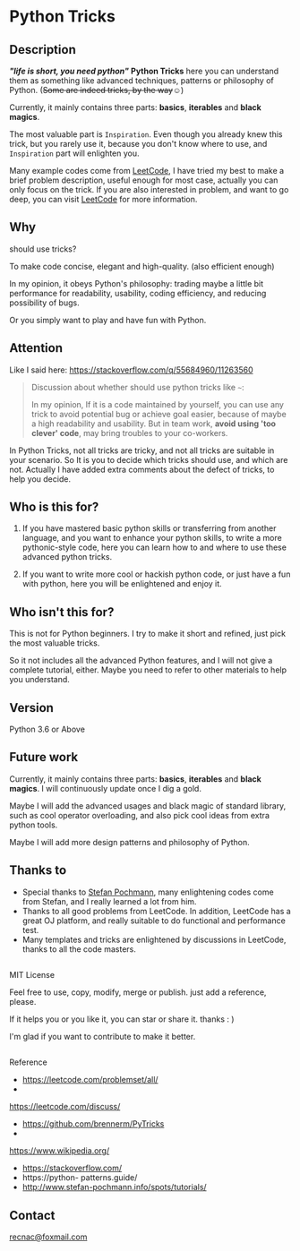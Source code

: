 # Python Tricks



## Description

***"life is short, you need python"***
**Python Tricks** here you can understand them as something like advanced
techniques, patterns or philosophy of Python. (<strike>Some are indeed tricks,
by the way</strike>☺)



Currently, it mainly contains three parts: **basics**,
**iterables** and **black magics**.

The most valuable part is `Inspiration`.
Even though you already knew this trick, but you rarely use it, because you
don't know where to use, and `Inspiration` part will enlighten you.



Many
example codes come from [LeetCode](https://leetcode.com/problemset/all/), I have
tried my best to make a brief problem description, useful enough for most case,
actually you can only focus on the trick. If you are also interested in problem,
and want to go deep, you can visit
[LeetCode](https://leetcode.com/problemset/all/) for more information.



## Why
should use tricks?

To make code concise, elegant and high-quality. (also
efficient enough)

In my opinion, it obeys Python's philosophy: trading maybe a
little bit performance for readability, usability, coding efficiency, and
reducing possibility of bugs.

Or you simply want to play and have fun with
Python.



## Attention

Like I said here:
https://stackoverflow.com/q/55684960/11263560

> Discussion about whether should
use python tricks like `~`:
>
> In my opinion, If it is a code maintained by
yourself, you can use any trick to avoid potential bug or achieve goal easier,
because of maybe a high readability and usability. But in team work, **avoid
using 'too clever' code**, may bring troubles to your co-workers.

In Python
Tricks, not all tricks are tricky, and not all tricks are suitable in your
scenario. So It is you to decide which tricks should use, and which are not.
Actually I have added extra comments about the defect of tricks, to help you
decide.




## Who is this for?
1. If you have mastered basic python skills or
transferring from another language, and you want to enhance your python skills,
to write a more pythonic-style code, here you can learn how to and where to use
these advanced python tricks. 

2. If you want to write more cool or hackish
python code, or just have a fun with python, here you will be enlightened and
enjoy it.



## Who isn't this for?

This is not for Python beginners. I try to
make it short and refined, just pick the most valuable tricks.

So it not
includes all the advanced Python features, and I will not give a complete
tutorial, either.  Maybe you need to refer to other materials to help you
understand.



## Version

Python 3.6 or Above



## Future work

Currently, it
mainly contains three parts: **basics**, **iterables** and **black magics**. I
will continuously update once I dig a gold.

Maybe I will add the advanced
usages and black magic of standard library, such as cool operator overloading,
and also pick cool ideas from extra python tools. 

Maybe I will add more design
patterns and philosophy of Python.



## Thanks to
* Special thanks to [Stefan
Pochmann](https://leetcode.com/stefanpochmann/), many enlightening codes come
from Stefan, and I really learned a lot from him.
* Thanks to all good problems
from LeetCode. In addition, LeetCode has a great OJ platform, and really
suitable to do functional and performance test.
* Many templates and tricks are
enlightened by discussions in LeetCode, thanks to all the code masters.



##
MIT License

Feel free to use, copy, modify, merge or publish. just add a
reference, please. 

If it helps you or you like it, you can star or share it.
thanks : )

I'm glad if you want to contribute to make it better.




##
Reference

* https://leetcode.com/problemset/all/
*
https://leetcode.com/discuss/
* https://github.com/brennerm/PyTricks
*
https://www.wikipedia.org/
* https://stackoverflow.com/
* https://python-
patterns.guide/
* http://www.stefan-pochmann.info/spots/tutorials/



## Contact
recnac@foxmail.com
